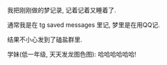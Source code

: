 我把刚刚做的梦记录, 记着记着又睡着了.

通常我是在 tg saved messages 里记, 梦里是在用QQ记.

结果不小心发到了磕盐群里.

学妹(低一年级, 天天发龙图色图): 哈哈哈哈哈哈!
